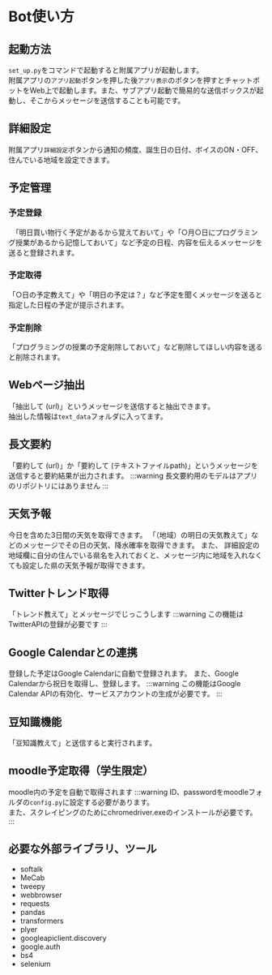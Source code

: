 # Bot使い方
## 起動方法
`set_up.py`をコマンドで起動すると附属アプリが起動します。  
附属アプリの`アプリ起動`ボタンを押した後`アプリ表示`のボタンを押すとチャットボットをWeb上で起動します。また、サブアプリ起動で簡易的な送信ボックスが起動し、そこからメッセージを送信することも可能です。

## 詳細設定
附属アプリ`詳細設定`ボタンから通知の頻度、誕生日の日付、ボイスのON・OFF、住んでいる地域を設定できます。

## 予定管理
### 予定登録
　「明日買い物行く予定があるから覚えておいて」や「○月○日にプログラミング授業があるから記憶しておいて」など予定の日程、内容を伝えるメッセージを送ると登録されます。
### 予定取得
「○日の予定教えて」や「明日の予定は？」など予定を聞くメッセージを送ると指定した日程の予定が提示されます。
### 予定削除
「プログラミングの授業の予定削除しておいて」など削除してほしい内容を送ると削除されます。
## Webページ抽出
「抽出して (url)」というメッセージを送信すると抽出できます。  
抽出した情報は`text_data`フォルダに入ってます。
## 長文要約
「要約して (url)」か「要約して (テキストファイルpath)」というメッセージを送信すると要約結果が出力されます。
:::warning
長文要約用のモデルはアプリのリポジトリにはありません
:::
## 天気予報
今日を含めた3日間の天気を取得できます。
「（地域）の明日の天気教えて」などのメッセージでその日の天気、降水確率を取得できます。
また、 詳細設定の地域欄に自分の住んでいる県名を入れておくと、メッセージ内に地域を入れなくても設定した県の天気予報が取得できます。
## Twitterトレンド取得
「トレンド教えて」とメッセージでじっこうします
:::warning
この機能はTwitterAPIの登録が必要です
:::
## Google Calendarとの連携
登録した予定はGoogle Calendarに自動で登録されます。
また、Google Calendarから祝日を取得し、登録します。
:::warning
この機能はGoogle Calendar APIの有効化、サービスアカウントの生成が必要です。
:::
## 豆知識機能
「豆知識教えて」と送信すると実行されます。
## moodle予定取得（学生限定）
moodle内の予定を自動で取得されます
:::warning
ID、passwordをmoodleフォルダの`config.py`に設定する必要があります。  
また、スクレイピングのためにchromedriver.exeのインストールが必要です。
:::

## 必要な外部ライブラリ、ツール
- softalk
- MeCab
- tweepy
- webbrowser
- requests
- pandas
- transformers
-  plyer
-  googleapiclient.discovery
-  google.auth
-  bs4
-  selenium
